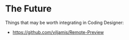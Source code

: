 # The Future

Things that may be worth integrating in Coding Designer:

- <https://github.com/viljamis/Remote-Preview>
